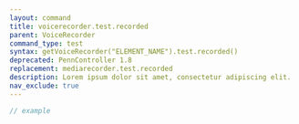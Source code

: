 ```yaml
---
layout: command
title: voicerecorder.test.recorded
parent: VoiceRecorder
command_type: test
syntax: getVoiceRecorder("ELEMENT_NAME").test.recorded()
deprecated: PennController 1.8
replacement: mediarecorder.test.recorded
description: Lorem ipsum dolor sit amet, consectetur adipiscing elit.
nav_exclude: true
---
```


```javascript
// example
```
